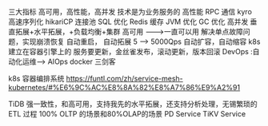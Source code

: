 三大指标
 高可用，高性能，高并发
 技术是为业务服务的
 高性能
        RPC 通信
        kyro 高速序列化
        hikariCP 连接池
        SQL 优化
        Redis 缓存
        JVM 优化
        GC 优化
 高并发
     垂直拓展+水平拓展，+负载均衡+集群
 高可用  --->一直可以用
    解决单点故障问题，实现崩溃恢复
    自动重启，
    自动拓展
    5  --> 5000Qps   自动扩容，自动缩容
    k8s 建立在容器引擎上的
    服务要更新，金丝雀发布，滚动更新，版本回滚
    DevOps :自动化运维--> AIOps
    docker 三剑客

k8s 容器编排系统
https://funtl.com/zh/service-mesh-kubernetes/#%E6%9C%AC%E8%8A%82%E8%A7%86%E9%A2%91

TiDB  强一致性，和高可用，支持我先的水平拓展，还支持分析处理，无锡繁琐的ETL 过程
    100% OLTP 的场景和80%OLAP的场景
PD Service
TiKV Service    
